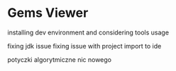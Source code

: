 # Gems Viewer

installing dev environment and considering tools usage

fixing jdk issue
fixing issue with project import to ide

potyczki algorytmiczne
nic nowego
